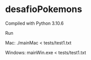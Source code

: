 # desafioPokemons

Compiled with Python 3.10.6

Run 

Mac:
./mainMac < tests/test1.txt

Windows:
  mainWin.exe < tests/test1.txt
